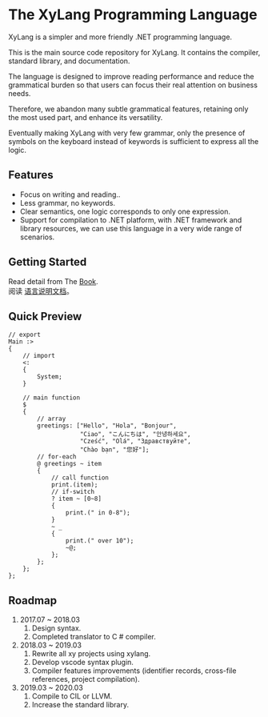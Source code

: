 # The XyLang Programming Language
XyLang is a simpler and more friendly .NET programming language.  

This is the main source code repository for XyLang. It contains the compiler, standard library, and documentation.

The language is designed to improve reading performance and reduce the grammatical burden so that users can focus their real attention on business needs.

Therefore, we abandon many subtle grammatical features, retaining only the most used part, and enhance its versatility.

Eventually making XyLang with very few grammar, only the presence of symbols on the keyboard instead of keywords is sufficient to express all the logic.

## Features
+ Focus on writing and reading..
+ Less grammar, no keywords.
+ Clear semantics, one logic corresponds to only one expression.
+ Support for compilation to .NET platform, with .NET framework and library resources, we can use this language in a very wide range of scenarios.

## Getting Started
Read detail from The [Book](./book-en/introduction.md).  
阅读 [语言说明文档](./book-zh/介绍.md)。

## Quick Preview
```
// export
Main :>
{
    // import
    <: 
    {
        System;
    }

    // main function
    $  
    {
        // array
        greetings: ["Hello", "Hola", "Bonjour",
                    "Ciao", "こんにちは", "안녕하세요",
                    "Cześć", "Olá", "Здравствуйте",
                    "Chào bạn", "您好"];
        // for-each
        @ greetings ~ item
        {
            // call function
            print.(item);
            // if-switch
            ? item ~ [0~8] 
            {
                print.(" in 0-8");
            }
            ~ _
            {
                print.(" over 10");
                ~@;
            };
        };
    };
};
```
## Roadmap
1. 2017.07 ~ 2018.03 
    1. Design syntax.
    1. Completed translator to C # compiler.
1. 2018.03 ~ 2019.03
    1. Rewrite all xy projects using xylang.
    1. Develop vscode syntax plugin.
    1. Compiler features improvements (identifier records, cross-file references, project compilation).
1. 2019.03 ~ 2020.03
    1. Compile to CIL or LLVM.
    1. Increase the standard library.